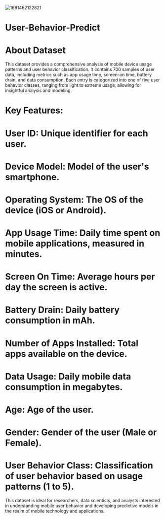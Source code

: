 ![1681462122821](https://github.com/user-attachments/assets/ddeca276-407b-4c71-918b-90a1e232c86c)

# User-Behavior-Predict

# About Dataset
This dataset provides a comprehensive analysis of mobile device usage patterns and user behavior classification. It contains 700 samples of user data, including metrics such as app usage time, screen-on time, battery drain, and data consumption. Each entry is categorized into one of five user behavior classes, ranging from light to extreme usage, allowing for insightful analysis and modeling.

# Key Features:

# User ID: Unique identifier for each user.
# Device Model: Model of the user's smartphone.
# Operating System: The OS of the device (iOS or Android).
# App Usage Time: Daily time spent on mobile applications, measured in minutes.
# Screen On Time: Average hours per day the screen is active.
# Battery Drain: Daily battery consumption in mAh.
# Number of Apps Installed: Total apps available on the device.
# Data Usage: Daily mobile data consumption in megabytes.
# Age: Age of the user.
# Gender: Gender of the user (Male or Female).
# User Behavior Class: Classification of user behavior based on usage patterns (1 to 5).
This dataset is ideal for researchers, data scientists, and analysts interested in understanding mobile user behavior and developing predictive models in the realm of mobile technology and applications.
